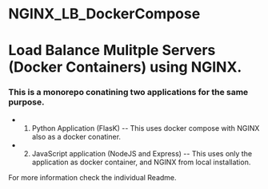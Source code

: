 # NGINX_LB_DockerCompose
<h1> Load Balance Mulitple Servers (Docker Containers) using NGINX. </h1>

<h3> This is a monorepo conatining two applications for the same purpose. </h3>

- 1. Python Application (FlasK) -- This uses docker compose with NGINX also as a docker conatiner.
- 2. JavaScript application (NodeJS and Express) -- This uses only the application as docker container, and NGINX from local installation.

For more information check the individual Readme.
